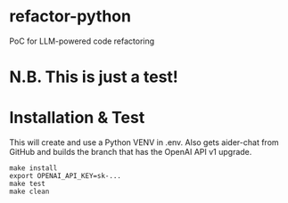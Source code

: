 # refactor-python
PoC for LLM-powered code refactoring

# N.B. This is just a test!

# Installation & Test

This will create and use a Python VENV in .env.
Also gets aider-chat from GitHub and builds the branch that has the OpenAI API v1 upgrade.

```
make install
export OPENAI_API_KEY=sk-...
make test
make clean
```
